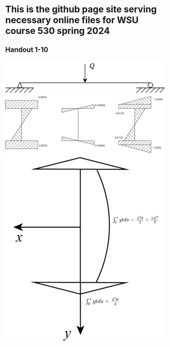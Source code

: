 # This is the github page site serving necessary online files for WSU course 530 spring 2024


## Handout 1-10


![figure_0](notebook_figure/handout_1_10_files/handout_1_10_fig_0.png)
![figure_1](notebook_figure/handout_1_10_files/handout_1_10_fig_1.png)
![figure_2](notebook_figure/handout_1_10_files/handout_1_10_fig_2.png)
